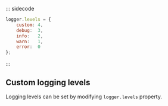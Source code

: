 ::: sidecode
```javascript
logger.levels = {
	custom: 4,
	debug: 	3,
	info: 	2,
	warn: 	1,
	error: 	0
};
```
:::

## Custom logging levels
Logging levels can be set by modifying `logger.levels` property.